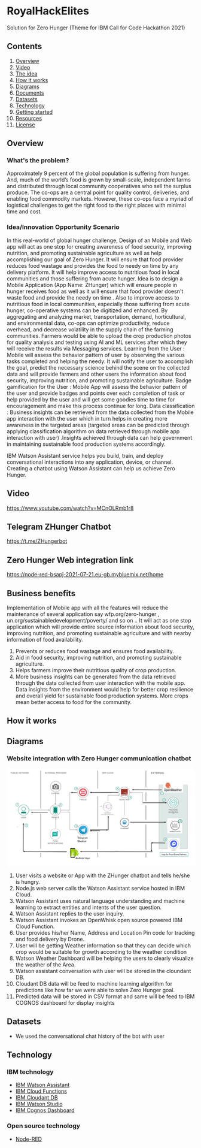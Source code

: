 # RoyalHackElites
Solution for Zero Hunger (Theme for IBM Call for Code Hackathon 2021)

## Contents

1. [Overview](#overview)
2. [Video](#video)
3. [The idea](#the-idea)
4. [How it works](#how-it-works)
5. [Diagrams](#diagrams)
6. [Documents](#documents)
7. [Datasets](#datasets)
8. [Technology](#technology)
9. [Getting started](#getting-started)
10. [Resources](#resources)
11. [License](#license)

## Overview

### What's the problem?
Approximately 9 percent of the global population is suffering from hunger. And, much of the world’s food is grown by small-scale, independent farms and distributed through local community cooperatives who sell the surplus produce. The co-ops are a central point for quality control, deliveries, and enabling food commodity markets. However, these co-ops face a myriad of logistical challenges to get the right food to the right places with minimal time and cost.

### Idea/Innovation Opportunity Scenario 

In this real-world of global hunger challenge, Design of an Mobile and Web app will act as one stop for creating awareness of food security, improving nutrition, and promoting sustainable agriculture as well as help accomplishing our goal of Zero Hunger. It will ensure that food provider reduces food wastage and provides the food to needy on time by any delivery platform. It will help improve access to nutritious food in local communities and those suffering from acute hunger.
Idea is to design a Mobile Application (App Name: ZHunger) which will ensure people in hunger receives food as well as it will ensure that food provider doesn't waste food and provide the needy on time . Also to improve access to nutritious food in local communities, especially those suffering from acute hunger, co-operative systems can be digitized and enhanced. By aggregating and analyzing market, transportation, demand, horticultural, and environmental data, co-ops can optimize productivity, reduce overhead, and decrease volatility in the supply chain of the farming communities. Farmers would be able to upload the crop production photos for quality analysis and testing using AI and ML services after which they will receive the results via Messaging services.
Learning from the User : Mobile will assess the behavior pattern of user by observing the various tasks completed and helping the needy. It will notify the user to accomplish the goal, predict the necessary science behind the scene on the collected data and will provide farmers and other users the information about food security, improving nutrition, and promoting sustainable agriculture.
Badge gamification for the User : Mobile App will assess the behavior pattern of the user and provide badges and points over each completion of task or help provided by the user and will get some goodies time to time for encouragement and make this process continue for long.
Data classification : Business insights can be retrieved from the data collected from the Mobile app interaction with the user which in turn helps in creating more awareness in the targeted areas (targeted areas can be predicted through applying classification algorithm on data retrieved through mobile app interaction with user) .Insights achieved through data can help government in maintaining sustainable food production systems accordingly.

IBM Watson Assistant service helps you build, train, and deploy conversational interactions into any application, device, or channel. Creating a chatbot using Watson Assistant can help us achieve Zero Hunger.

## Video

https://www.youtube.com/watch?v=MCnOLRmb1r8

## Telegram ZHunger Chatbot

https://t.me/ZHungerbot

## Zero Hunger Web integration link

https://node-red-bsapj-2021-07-21.eu-gb.mybluemix.net/home

## Business benefits 

Implementation of Mobile app with all the features will reduce the maintenance of several application say wfp.org/zero-hunger , un.org/sustainabledevelopment/poverty/ and so on ..  It will act as one stop application which will provide entire source information about food security, improving nutrition, and promoting sustainable agriculture and with nearby information of food availability.
1.	Prevents or reduces food wastage and ensures food availability.
2.	Aid in food security, improving nutrition, and promoting sustainable agriculture.
3.	Helps farmers improve their nutritious quality of crop production.
4.	More business insights can be generated from the data retrieved through the data collected from user interaction with the mobile app. Data insights from the environment would help for better crop resilience and overall yield for sustainable food production systems. More crops mean better access to food for the community.

## How it works


## Diagrams

### Website integration with Zero Hunger communication chatbot

![ZHunger IBM Architecture](/Images/ZHunger%20IBM%20Architecture.png)

1.	User visits a website or App with the ZHunger chatbot and tells he/she is hungry.
2.	Node.js web server calls the Watson Assistant service hosted in IBM Cloud.
3.	Watson Assistant uses natural language understanding and machine learning to extract entities and intents of the user question.
4.	Watson Assistant replies to the user inquiry.
5.	Watson Assistant invokes an OpenWhisk open source powered IBM Cloud Function.
6.	User provides his/her Name, Address and Location Pin code for tracking and food delivery by Drone.
7.	User will be getting Weather information so that they can decide which crop would be suitable for growth according to the weather condition
8.	Watson Weather Dashboard will be helping the users to clearly visualize the weather of the Area.
9.	Watson assistant conversation with user will be stored in the cloundant DB.
10.	Cloudant DB data will be feed to machine learning algorithm for predictions like how far we were able to solve Zero Hunger goal.
11.	Predicted data will be stored in CSV format and same will be feed to IBM COGNOS dashboard for display insights


## Datasets

- We used the conversational chat history of the bot with user 

## Technology

### IBM technology

- [IBM Watson Assistant](https://www.ibm.com/cloud/watson-assistant/)
- [IBM Cloud Functions](https://cloud.ibm.com/functions/)
- [IBM Cloudant DB](https://www.ibm.com/cloud/cloudant/)
- [IBM Watson Studio](https://cloud.ibm.com/functions/)
- [IBM Cognos Dashboard](https://www.ibm.com/cloud/watson-studio/)


### Open source technology
- [Node-RED](https://nodered.org/)
